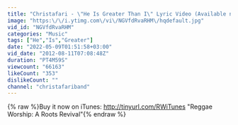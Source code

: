 ```yaml
---
title: "Christafari - \"He Is Greater Than I\" Lyric Video (Available now on iTunes)"
image: "https:\/\/i.ytimg.com\/vi\/NGVfdRvaRHM\/hqdefault.jpg"
vid_id: "NGVfdRvaRHM"
categories: "Music"
tags: ["He","Is","Greater"]
date: "2022-05-09T01:51:58+03:00"
vid_date: "2012-08-11T07:08:48Z"
duration: "PT4M59S"
viewcount: "66163"
likeCount: "353"
dislikeCount: ""
channel: "christafariband"
---
```

{% raw %}Buy it now on iTunes: <a rel="nofollow" target="blank" href="http://tinyurl.com/RWiTunes">http://tinyurl.com/RWiTunes</a> &quot;Reggae Worship: A Roots Revival&quot;{% endraw %}
